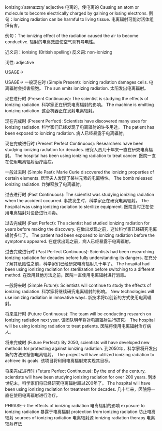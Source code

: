 ionizing:/ˈaɪənaɪzɪŋ/
adjective
电离的，使电离的
Causing an atom or molecule to become electrically charged by gaining or losing electrons.
例句：Ionizing radiation can be harmful to living tissue.  电离辐射可能对活体组织有害。

例句：The ionizing effect of the radiation caused the air to become conductive. 辐射的电离效应使空气具有导电性。

近义词：ionising (British spelling)
反义词: non-ionizing

词性: adjective


USAGE->

USAGE->
一般现在时 (Simple Present):
Ionizing radiation damages cells. 电离辐射会损害细胞。
The sun emits ionizing radiation. 太阳发出电离辐射。


现在进行时 (Present Continuous):
The scientist is studying the effects of ionizing radiation. 科学家正在研究电离辐射的影响。
The machine is emitting ionizing radiation.  这台机器正在发射电离辐射。


现在完成时 (Present Perfect):
Scientists have discovered many uses for ionizing radiation. 科学家们已经发现了电离辐射的许多用途。
The patient has been exposed to ionizing radiation.  病人已经暴露于电离辐射。


现在完成进行时 (Present Perfect Continuous):
Researchers have been studying ionizing radiation for decades.  研究人员几十年来一直在研究电离辐射。
The hospital has been using ionizing radiation to treat cancer.  医院一直在使用电离辐射治疗癌症。


一般过去时 (Simple Past):
Marie Curie discovered the ionizing properties of certain elements.  居里夫人发现了某些元素的电离特性。
The bomb released ionizing radiation. 炸弹释放了电离辐射。


过去进行时 (Past Continuous):
The scientist was studying ionizing radiation when the accident occurred. 事故发生时，科学家正在研究电离辐射。
The hospital was using ionizing radiation to sterilize equipment.  医院当时正在使用电离辐射对设备进行消毒。


过去完成时 (Past Perfect):
The scientist had studied ionizing radiation for years before making the discovery. 在做出发现之前，这位科学家已经研究电离辐射多年了。
The patient had been exposed to ionizing radiation before the symptoms appeared.  在症状出现之前，病人已经暴露于电离辐射。


过去完成进行时 (Past Perfect Continuous):
Scientists had been researching ionizing radiation for decades before fully understanding its dangers. 在充分了解其危险性之前，科学家们已经研究电离辐射几十年了。
The hospital had been using ionizing radiation for sterilization before switching to a different method. 在改用其他方法之前，医院一直使用电离辐射进行消毒。


一般将来时 (Simple Future):
Scientists will continue to study the effects of ionizing radiation. 科学家将继续研究电离辐射的影响。
New technologies will use ionizing radiation in innovative ways.  新技术将以创新的方式使用电离辐射。


将来进行时 (Future Continuous):
The team will be conducting research on ionizing radiation next year.  该团队明年将对电离辐射进行研究。
The hospital will be using ionizing radiation to treat patients.  医院将使用电离辐射治疗病人。


将来完成时 (Future Perfect):
By 2050, scientists will have developed new methods for protecting against ionizing radiation. 到2050年，科学家将开发出新的方法来抵御电离辐射。
The project will have utilized ionizing radiation to achieve its goals.  该项目将利用电离辐射来实现其目标。


将来完成进行时 (Future Perfect Continuous):
By the end of the century, scientists will have been studying ionizing radiation for over 200 years. 到本世纪末，科学家们将已经研究电离辐射超过200年了。
The hospital will have been using ionizing radiation for treatment for decades.  几十年来，医院将一直在使用电离辐射进行治疗。



PHRASE->
the effects of ionizing radiation 电离辐射的影响
exposure to ionizing radiation 暴露于电离辐射
protection from ionizing radiation  防止电离辐射
sources of ionizing radiation 电离辐射源
ionizing radiation therapy 电离辐射疗法


